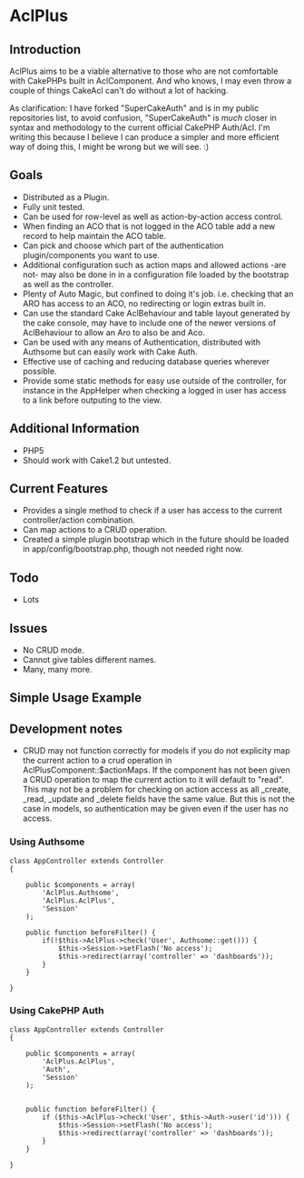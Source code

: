 # AclPlus

## Introduction
AclPlus aims to be a viable alternative to those who are not comfortable with
CakePHPs built in AclComponent. And who knows, I may even throw a couple of things
CakeAcl can't do without a lot of hacking.

As clarification: I have forked "SuperCakeAuth" and is in my public repositories list, to avoid confusion, "SuperCakeAuth" is _much_ closer in syntax and methodology to the current official CakePHP Auth/Acl. I'm writing this because I believe I can produce a simpler and more efficient way of doing this, I might be wrong but we will see. :)

## Goals
 * Distributed as a Plugin.
 * Fully unit tested.
 * Can be used for row-level as well as action-by-action access control.
 * When finding an ACO that is not logged in the ACO table add a new record to help
   maintain the ACO table.
 * Can pick and choose which part of the authentication plugin/components you want to use.
 * Additional configuration such as action maps and allowed actions -are not- may also be done in
   in a configuration file loaded by the bootstrap as well as the controller.
 * Plenty of Auto Magic, but confined to doing it's job. i.e. checking that an ARO
   has access to an ACO, no redirecting or login extras built in.
 * Can use the standard Cake AclBehaviour and table layout generated by the cake console, may
   have to include one of the newer versions of AclBehaviour to allow an Aro to also be
   and Aco.
 * Can be used with any means of Authentication, distributed with Authsome but can easily work
   with Cake Auth.
 * Effective use of caching and reducing database queries wherever possible.
 * Provide some static methods for easy use outside of the controller, for instance
   in the AppHelper when checking a logged in user has access to a link before outputing
   to the view.

## Additional Information
 * PHP5
 * Should work with Cake1.2 but untested.

## Current Features
 * Provides a single method to check if a user has access to the current controller/action combination.
 * Can map actions to a CRUD operation.
 * Created a simple plugin bootstrap which in the future should be loaded in app/config/bootstrap.php,
   though not needed right now.

## Todo
 * Lots

## Issues
 * No CRUD mode.
 * Cannot give tables different names.
 * Many, many more.

## Simple Usage Example

## Development notes
 * CRUD may not function correctly for models if you do not explicity map the current action to a crud
   operation in AclPlusComponent::$actionMaps. If the component has not been given a CRUD operation
   to map the current action to it will default to "read". This may not be a problem for checking
   on action access as all _create, _read, _update and _delete fields have the same value. But this is
   not the case in models, so authentication may be given even if the user has no access.

### Using Authsome

    class AppController extends Controller
    {

        public $components = array(
            'AclPlus.Authsome',
            'AclPlus.AclPlus',
            'Session'
        );

        public function beforeFilter() {
            if(!$this->AclPlus->check('User', Authsome::get())) {
                $this->Session->setFlash('No access');
                $this->redirect(array('controller' => 'dashboards'));
            }
        }

    }

### Using CakePHP Auth

    class AppController extends Controller
    {

        public $components = array(
            'AclPlus.AclPlus',
            'Auth',
            'Session'
        );


        public function beforeFilter() {
            if ($this->AclPlus->check('User', $this->Auth->user('id'))) {
                $this->Session->setFlash('No access');
                $this->redirect(array('controller' => 'dashboards'));
            }
        }

    }